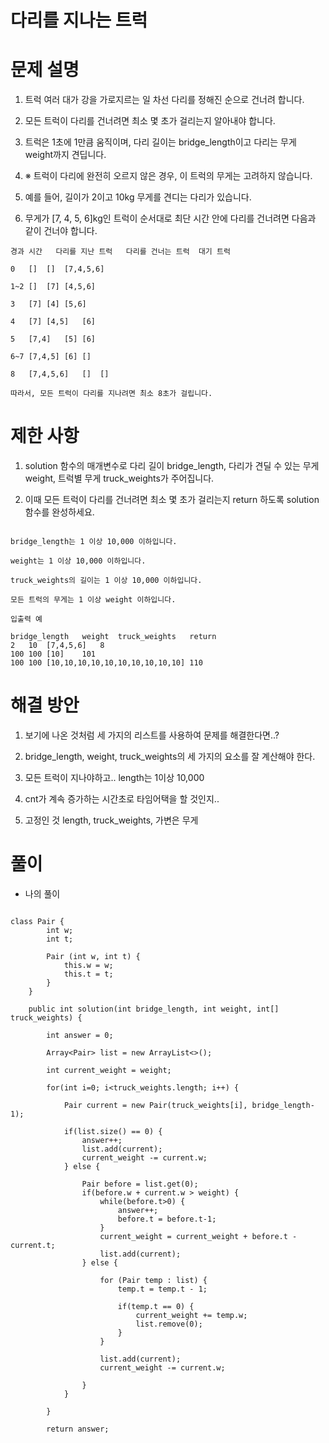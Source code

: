 # 다리를 지나는 트럭

# 문제 설명

1. 트럭 여러 대가 강을 가로지르는 일 차선 다리를 정해진 순으로 건너려 합니다. 

2. 모든 트럭이 다리를 건너려면 최소 몇 초가 걸리는지 알아내야 합니다. 

3. 트럭은 1초에 1만큼 움직이며, 다리 길이는 bridge_length이고 다리는 무게 weight까지 견딥니다.

4. ※ 트럭이 다리에 완전히 오르지 않은 경우, 이 트럭의 무게는 고려하지 않습니다.

5. 예를 들어, 길이가 2이고 10kg 무게를 견디는 다리가 있습니다. 

6. 무게가 [7, 4, 5, 6]kg인 트럭이 순서대로 최단 시간 안에 다리를 건너려면 다음과 같이 건너야 합니다.

```
경과 시간	다리를 지난 트럭	다리를 건너는 트럭	대기 트럭

0	[]	[]	[7,4,5,6]

1~2	[]	[7]	[4,5,6]

3	[7]	[4]	[5,6]

4	[7]	[4,5]	[6]

5	[7,4]	[5]	[6]

6~7	[7,4,5]	[6]	[]

8	[7,4,5,6]	[]	[]

따라서, 모든 트럭이 다리를 지나려면 최소 8초가 걸립니다.
```

# 제한 사항

1. solution 함수의 매개변수로 다리 길이 bridge_length, 다리가 견딜 수 있는 무게 weight, 트럭별 무게 truck_weights가 주어집니다.

2. 이때 모든 트럭이 다리를 건너려면 최소 몇 초가 걸리는지 return 하도록 solution 함수를 완성하세요.

```

bridge_length는 1 이상 10,000 이하입니다.

weight는 1 이상 10,000 이하입니다.

truck_weights의 길이는 1 이상 10,000 이하입니다.

모든 트럭의 무게는 1 이상 weight 이하입니다.

입출력 예

bridge_length	weight	truck_weights	return
2	10	[7,4,5,6]	8
100	100	[10]	101
100	100	[10,10,10,10,10,10,10,10,10,10]	110

```

# 해결 방안

1. 보기에 나온 것처럼 세 가지의 리스트를 사용하여 문제를 해결한다면..?

2. bridge_length, weight, truck_weights의 세 가지의 요소를 잘 계산해야 한다.

3. 모든 트럭이 지나야하고.. length는 1이상 10,000

4. cnt가 계속 증가하는 시간초로 타임어택을 할 것인지..

5. 고정인 것 length, truck_weights, 가변은 무게

# 풀이

- 나의 풀이

```

class Pair {
        int w;
        int t;
        
        Pair (int w, int t) {
            this.w = w;
            this.t = t;
        }
    }
    
    public int solution(int bridge_length, int weight, int[] truck_weights) {
        
        int answer = 0;
        
        Array<Pair> list = new ArrayList<>();
        
        int current_weight = weight;
        
        for(int i=0; i<truck_weights.length; i++) {
            
            Pair current = new Pair(truck_weights[i], bridge_length-1);
            
            if(list.size() == 0) {
                answer++;
                list.add(current);
                current_weight -= current.w;
            } else {
                
                Pair before = list.get(0);
                if(before.w + current.w > weight) {
                    while(before.t>0) {
                        answer++;
                        before.t = before.t-1;
                    }
                    current_weight = current_weight + before.t - current.t;
                    list.add(current);
                } else {
                    
                    for (Pair temp : list) {
                        temp.t = temp.t - 1;
                        
                        if(temp.t == 0) {
                            current_weight += temp.w;
                            list.remove(0);
                        }
                    }
                    
                    list.add(current);
                    current_weight -= current.w;
                    
                }
            }
            
        }
        
        return answer;

```